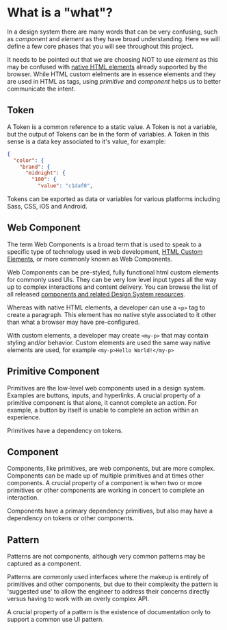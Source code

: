 # What is a "what"?

In a design system there are many words that can be very confusing, such as _component_ and _element_ as they have broad understanding. Here we will define a few core phases that you will see throughout this project.

It needs to be pointed out that we are choosing NOT to use _element_ as this may be confused with [native HTML elements](https://developer.mozilla.org/en-US/docs/Web/HTML/Element) already supported by the browser. While HTML custom elelments are in essence elements and they are used in HTML as tags, using _primitive_ and _component_ helps us to better communicate the intent.

## Token

A Token is a common reference to a static value. A Token is not a variable, but the output of Tokens can be in the form of variables. A Token in this sense is a data key associated to it's value, for example:

```json
{
  "color": {
    "brand": {
      "midnight": {
        "100": {
          "value": "c1daf0",
```

Tokens can be exported as data or variables for various platforms including Sass, CSS, iOS and Android.

## Web Component

The term Web Components is a broad term that is used to speak to a specific type of technology used in web development, [HTML Custom Elements](https://developer.mozilla.org/en-US/docs/Web/Web_Components/Using_custom_elements), or more commonly known as Web Components.

Web Components can be pre-styled, fully functional html custom elements for commonly used UIs. They can be very low level input types all the way up to complex interactions and content delivery. You can browse the list of all released [components and related Design System resources](/component-status).

Whereas with native HTML elements, a developer can use a `<p>` tag to create a paragraph. This element has no native style associated to it other than what a browser may have pre-configured.

With custom elements, a developer may create `<my-p>` that may contain styling and/or behavior. Custom elements are used the same way native elements are used, for example `<my-p>Hello World!</my-p>`

## Primitive Component

Primitives are the low-level web components used in a design system. Examples are buttons, inputs, and hyperlinks. A crucial property of a primitive component is that alone, it cannot complete an action. For example, a button by itself is unable to complete an action within an experience.

Primitives have a dependency on tokens.

## Component

Components, like primitives, are web components, but are more complex. Components can be made up of multiple primitives and at times other components. A crucial property of a component is when two or more primitives or other components  are working in concert to complete an interaction.

Components have a primary dependency primitives, but also may have a dependency on tokens or other components.

## Pattern

Patterns are not components, although very common patterns may be captured as a component.

Patterns are commonly used interfaces where the makeup is entirely of primitives and other components, but due to their complexity the pattern is 'suggested use' to allow the engineer to address their concerns directly versus having to work with an overly complex API.

A crucial property of a pattern is the existence of documentation only to support a common use UI pattern.

